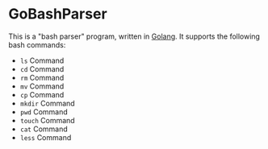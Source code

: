 # GoBashParser

This is a "bash parser" program, written in [Golang](https://go.dev).
It supports the following bash commands:

 * `ls` Command
 * `cd` Command
 * `rm` Command
 * `mv` Command
 * `cp` Command
 * `mkdir` Command
 * `pwd` Command
 * `touch` Command
 * `cat` Command
 * `less` Command
